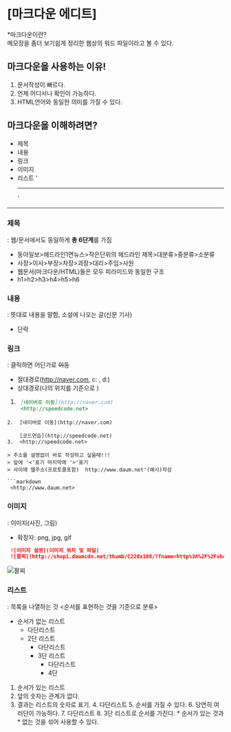 # [마크다운 에디트]

*마크다운이란? <br>메모장을 좀더 보기쉽게 정리한 웹상의 워드 파일이라고 볼 수 있다.

## 마크다운을 사용하는 이유!
1. 문서작성이 빠르다.
2. 언제 어디서나 확인이 가능하다.
3. HTML언어와 동일한 의미를 가질 수 있다.

## 마크다운을 이해하려면?
* 제목
* 내용
* 링크
* 이미지
* 리스트
'<hr>'
---

### 제목
: 웹/문서에서도 동일하게 **총 6단계**를 가짐

- 동아일보>헤드라인1면뉴스>작은단위의 헤드라인 제목>대분류>중분류>소분류
- 사장>이사>부장>차장>과장>대리>주임>사원
- 웹문서(마크다운/HTML)들은 모두 피라미드와 동일한 구조
- h1>h2>h3>h4>h5>h6

### 내용
: 뜻대로 내용을 말함, 소설에 나오는 글(신문 기사)
- 단락

### 링크
: 클릭하면 어딘가로 ~~이동~~
- 절대경로(http://naver.com, c: , d:)
- 상대경로(나의 위치를 기준으로 )
1. ```markdown
    [네이버로 이동](http://naver.com)
    <http://speedcode.net>
```
2.  [네이버로 이동](http://naver.com)
    
    [코드연습](http://speedcode.net)
3.  <http://speedcode.net>
    
> 주소를 설명없이 바로 작성하고 싶을때!!!
> 앞에 '<'표기 마지막에 '>'표기
> 사이에 웹주소(프로토콜포함)  http://www.daum.net'(예시)작성

```markdown
 <http://www.daum.net>
```
    
    
### 이미지
: 이미지(사진, 그림)
- 확장자: png, jpg, gif
```markdown
 ![이미지 설명](이미지 위치 및 파일)
 ![팔찌](http://shop1.daumcdn.net/thumb/C220x108/?fname=http%3A%2F%2Fshop4.daumcdn.net%2Fshophow%2Fsib%2F0_170530164220_uAXrkIScAWeNfVjfVHhCqnNZELnEiubo&scode=shdefault2)
```
![팔찌](http://shop1.daumcdn.net/thumb/C220x108/?fname=http%3A%2F%2Fshop4.daumcdn.net%2Fshophow%2Fsib%2F0_170530164220_uAXrkIScAWeNfVjfVHhCqnNZELnEiubo&scode=shdefault2)


### 리스트
: 목록을 나열하는 것
<순서를 표현하는 것을 기준으로 분류>
- 순서가 없는 리스트
  - 다단리스트
  - 2단 리스트
    - 다단리스트
    - 3단 리스트
      - 다단리스트
      - 4단


1. 순서가 있는 리스트
1. 앞의 숫자는 관계가 없다.
3. 결과는 리스트의 숫자로 표기.
   4. 다단리스트
   5. 순서를 가질 수 있다.
   6. 당연히 여러단이 가능하다.
     7. 다단리스트 
     8. 3단 리스트로 순서를 가진다.
       * 순서가 있는 것과
       * 없는 것을 섞어 사용할 수 있다.